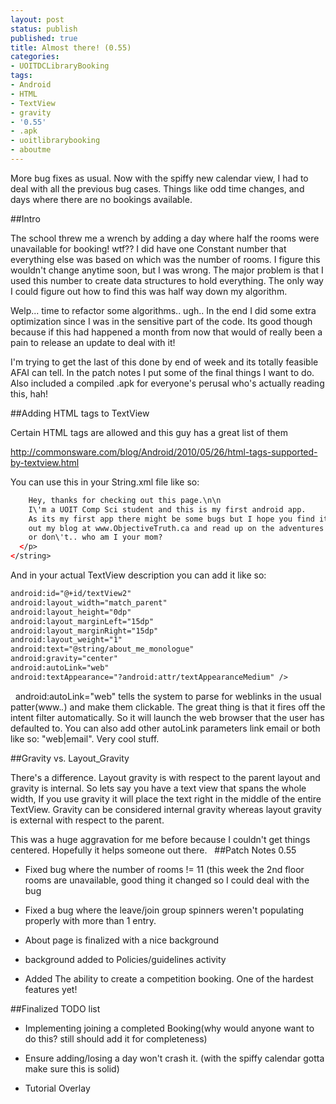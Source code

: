 ```yaml
---
layout: post
status: publish
published: true
title: Almost there! (0.55)
categories:
- UOITDCLibraryBooking
tags:
- Android
- HTML
- TextView
- gravity
- '0.55'
- .apk
- uoitlibrarybooking
- aboutme
---
```

More bug fixes as usual. Now with the spiffy new calendar view, I had
to deal with all the previous bug cases. Things like odd time changes,
and days where there are no bookings available.

##Intro

The school threw me a wrench by adding a day where half the rooms
were unavailable for booking! wtf?? I did have one Constant number that
everything else was based on which was the number of rooms. I figure
this wouldn't change anytime soon, but I was wrong. The major problem is
that I used this number to create data structures to hold everything.
The only way I could figure out how to find this was half way down my
algorithm. 

Welp... time to refactor some algorithms.. ugh.. In the end I
did some extra optimization since I was in the sensitive part of the
code. Its good though because if this had happened a month from now that
would of really been a pain to release an update to deal with it!

I'm trying to get the last of this done by end of week and its totally
feasible AFAI can tell. In the patch notes I put some of the final
things I want to do. Also included a compiled .apk for everyone's
perusal who's actually reading this, hah!

##Adding HTML tags to TextView

Certain HTML tags are allowed and this guy has a great list of them

http://commonsware.com/blog/Android/2010/05/26/html-tags-supported-by-textview.html

You can use this in your String.xml file like so:

```xml
    Hey, thanks for checking out this page.\n\n
    I\'m a UOIT Comp Sci student and this is my first android app.
    As its my first app there might be some bugs but I hope you find it actually useful since the old booking system is so archaic.\n\n If you\'re interested you can check
    out my blog at www.ObjectiveTruth.ca and read up on the adventures of getting this thing off the ground. If you have any comments or suggestions feel free to comment there.\n
    or don\'t.. who am I your mom?
  </p>
</string>
```

And in your actual TextView description you can add it like so:

```xml
android:id="@+id/textView2"
android:layout_width="match_parent"
android:layout_height="0dp"
android:layout_marginLeft="15dp"
android:layout_marginRight="15dp"
android:layout_weight="1"
android:text="@string/about_me_monologue"
android:gravity="center"
android:autoLink="web"
android:textAppearance="?android:attr/textAppearanceMedium" />
```
 
android:autoLink="web" tells the system to parse for weblinks in the usual patter(www.*.*) and make them clickable. The great thing is that it fires off the intent filter automatically. So it will launch the web browser that the user has defaulted to. You can also add other autoLink parameters link email or both like so: "web|email". Very cool stuff.

##Gravity vs. Layout_Gravity

There's a difference. Layout gravity is with respect to the parent layout and gravity is internal. So lets say you have a text view that spans the whole width, If you use gravity it will place the text right in the middle of the entire TextView. Gravity can be considered internal gravity whereas layout gravity is external with respect to the parent.

This was a huge aggravation for me before because I couldn't get things centered. Hopefully it helps someone out there.
 
##Patch Notes 0.55

* Fixed bug where the number of rooms != 11 (this week the 2nd floor rooms are unavailable, good thing it changed so I could deal with the bug

* Fixed a bug where the leave/join group spinners weren't populating properly with more than 1 entry.

* About page is finalized with a nice background

* background added to Policies/guidelines activity

* Added The ability to create a competition booking. One of the hardest features yet!

##Finalized TODO list

* Implementing joining a completed Booking(why would anyone want to do this? still should add it for completeness)

* Ensure adding/losing a day won't crash it. (with the spiffy calendar gotta make sure this is solid)

* Tutorial Overlay
